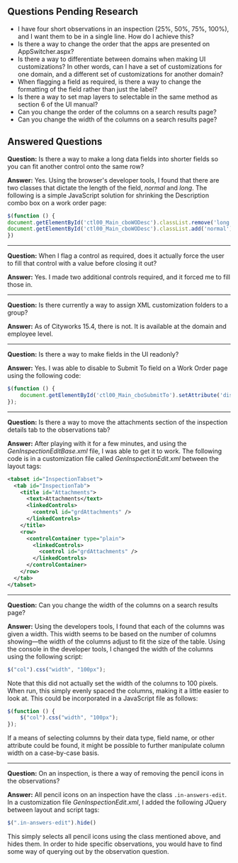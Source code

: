 ## Questions Pending Research
* I have four short observations in an inspection (25%, 50%, 75%, 100%), and I want them to be in a single line. How do I achieve this?
* Is there a way to change the order that the apps are presented on AppSwitcher.aspx?
* Is there a way to differentiate between domains when making UI customizations? In other words, can I have a set of customizations for one domain, and a different set of customizations for another domain?
* When flagging a field as required, is there a way to change the formatting of the field rather than just the label?
* Is there a way to set map layers to selectable in the same method as section 6 of the UI manual?
* Can you change the order of the columns on a search results page?
* Can you change the width of the columns on a search results page?

## Answered Questions
**Question:** Is there a way to make a long data fields into shorter fields so you can fit another control onto the same row?

**Answer:** Yes. Using the browser's developer tools, I found that there are two classes that dictate the length of the field, *normal* and *long*. The following is a simple JavaScript solution for shrinking the Description combo box on a work order page:
```JavaScript
$(function () {
document.getElementById('ctl00_Main_cboWODesc').classList.remove('long');
document.getElementById('ctl00_Main_cboWODesc').classList.add('normal');
})
```

---
**Question:** When I flag a control as required, does it actually force the user to fill that control with a value before closing it out?

**Answer:** Yes. I made two additional controls required, and it forced me to fill those in.

---
**Question:** Is there currently a way to assign XML customization folders to a group?

**Answer:** As of Cityworks 15.4, there is not. It is available at the domain and employee level.

---
**Question:** Is there a way to make fields in the UI readonly?

**Answer:** Yes. I was able to disable to Submit To field on a Work Order page using the following code:
```JavaScript
$(function () {
    document.getElementById('ctl00_Main_cboSubmitTo').setAttribute('disabled', true);
});
```

---
**Question:** Is there a way to move the attachments section of the inspection details tab to the observations tab?

**Answer:** After playing with it for a few minutes, and using the *GenInspectionEditBase.xml* file, I was able to get it to work. The following code is in a customization file called *GenInspectionEdit.xml* between the layout tags:
```xml
<tabset id="InspectionTabset">
  <tab id="InspectionTab">
    <title id="Attachments">
      <text>Attachments</text>
      <linkedControls>
        <control id="grdAttachments" />
      </linkedControls>
    </title>
    <row>
      <controlContainer type="plain">
        <linkedControls>
          <control id="grdAttachments" />
        </linkedControls>
      </controlContainer>
    </row>
  </tab>
</tabset>
```
---
**Question:** Can you change the width of the columns on a search results page?

**Answer:** Using the developers tools, I found that each of the columns was given a width. This width seems to be based on the number of columns showing—the width of the columns adjust to fit the size of the table. Using the console in the developer tools, I changed the width of the columns using the following script:

```JavaScript
$("col").css("width", "100px");
```
Note that this did not actually set the width of the columns to 100 pixels. When run, this simply evenly spaced the columns, making it a little easier to look at. This could be incorporated in a JavaScript file as follows:

```JavaScript
$(function () {
    $("col").css("width", "100px");
});
```
If a means of selecting columns by their data type, field name, or other attribute could be found, it might be possible to further manipulate column width on a case-by-case basis.

---
**Question:** On an inspection, is there a way of removing the pencil icons in the observations?

**Answer:** All pencil icons on an inspection have the class `.in-answers-edit`. In a customization file *GenInspectionEdit.xml*, I added the following JQuery between layout and script tags:

```JavaScript
$(".in-answers-edit").hide()
```

This simply selects all pencil icons using the class mentioned above, and hides them. In order to hide specific observations, you would have to find some way of querying out by the observation question.
